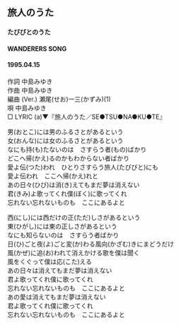 ## 旅人のうた
#### たびびとのうた
#### WANDERERS SONG
#### 1995.04.15

作詞     中島みゆき　　　　　   
作曲      中島みゆき  　　　   
編曲 (Ver.) 瀬尾(せお)一三(かずみ)(1)　　　　    
唄     中島みゆき      
□ LYRIC (a)▼『旅人のうた／SE●TSU●NA●KU●TE』  
  
男(おとこ)には男のふるさとがあるという  
女(おんな)には女のふるさとがあるという  
なにも持(も)たないのは　さすらう者(もの)ばかり  
どこへ帰(かえ)るのかもわからない者ばかり  
愛よ伝(つた)われ　ひとりさすらう旅人(たびびと)にも  
愛よ伝われ　ここへ帰(かえ)れと  
あの日々(ひび)は消(き)えてもまだ夢は消えない  
君(きみ)よ歌ってくれ僕(ぼく)に歌ってくれ  
忘れない忘れないものも　ここにあるよと  
  
西(にし)には西だけの正(ただ)しさがあるという  
東(ひがし)には東の正しさがあるという  
なにも知らないのは　さすらう者ばかり  
日(ひ)ごと夜(よ)ごと変(か)わる風向(かざむ)きにまどうだけ  
風(かぜ)に追(お)われて消えかける歌を僕は聞く  
風をくぐって僕は応(こた)える  
あの日々は消えてもまだ夢は消えない  
君よ歌ってくれ僕に歌ってくれ  
忘れない忘れないものも　ここにあるよと  
あの愛は消えてもまだ夢は消えない  
君よ歌ってくれ僕に歌ってくれ  
忘れない忘れないものも　ここにあるよと  